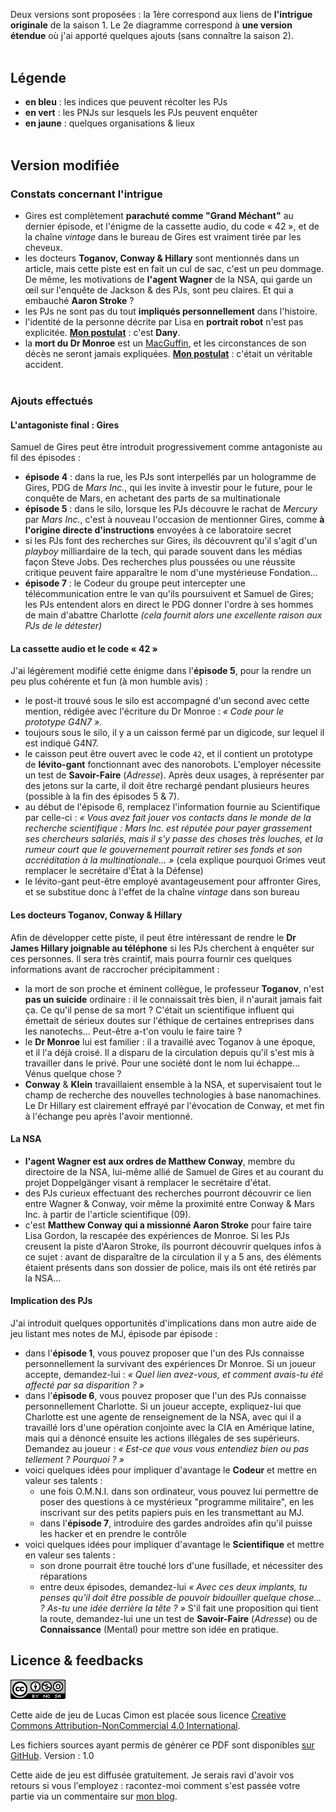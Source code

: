 Deux versions sont proposées : la 1ère correspond aux liens de **l'intrigue originale** de la saison 1. Le 2e diagramme correspond à **une version étendue** où j'ai apporté quelques ajouts (sans connaître la saison 2).

<p style="height: .2rem"></p>

## Légende
* **<span class="blue">en bleu</span>** : les indices que peuvent récolter les PJs
* **<span class="green">en vert</span>** : les PNJs sur lesquels les PJs peuvent enquêter
* **<span class="yellow">en jaune</span>** : quelques organisations & lieux

<p style="height: .2rem"></p>

## Version modifiée

### Constats concernant l'intrigue
* Gires est complètement **parachuté comme "Grand Méchant"** au dernier épisode, et l'énigme de la cassette audio, du code « 42 », et de la chaîne _vintage_ dans le bureau de Gires est vraiment tirée par les cheveux.
* les docteurs **Toganov, Conway & Hillary** sont mentionnés dans un article, mais cette piste est en fait un cul de sac, c'est un peu dommage. De même, les motivations de **l'agent Wagner** de la NSA, qui garde un œil sur l'enquête de Jackson & des PJs, sont peu claires. Et qui a embauché **Aaron Stroke** ?
* les PJs ne sont pas du tout **impliqués personnellement** dans l'histoire.
* l'identité de la personne décrite par Lisa en **portrait robot** n'est pas explicitée. <u>**Mon postulat**</u> : c'est **Dany**.
* la **mort du Dr Monroe** est un [MacGuffin](https://fr.wikipedia.org/wiki/MacGuffin), et les circonstances de son décès ne seront jamais expliquées. <u>**Mon postulat**</u> : c'était un véritable accident.

<p style="height: .2rem"></p>

### Ajouts effectués

#### L'antagoniste final : Gires
Samuel de Gires peut être introduit progressivement comme antagoniste au fil des épisodes :
* **épisode 4** : dans la rue, les PJs sont interpellés par un hologramme de Gires, PDG de _Mars Inc._, qui les invite à investir pour le future, pour le conquête de Mars, en achetant des parts de sa multinationale
* **épisode 5** : dans le silo, lorsque les PJs découvre le rachat de _Mercury_ par _Mars Inc._, c'est à nouveau l'occasion de mentionner Gires, comme **à l'origine directe d'instructions** envoyées à ce laboratoire secret
* si les PJs font des recherches sur Gires, ils découvrent qu'il s'agit d'un _playboy_ milliardaire de la tech, qui parade souvent dans les médias façon Steve Jobs. Des recherches plus poussées ou une réussite critique peuvent faire apparaître le nom d'une mystérieuse Fondation...
* **épisode 7** : le Codeur du groupe peut intercepter une télécommunication entre le van qu'ils poursuivent et Samuel de Gires; les PJs entendent alors en direct le PDG donner l'ordre à ses hommes de main d'abattre Charlotte _(cela fournit alors une excellente raison aux PJs de le détester)_

#### La cassette audio et le code « 42 »
J'ai légèrement modifié cette énigme dans l'**épisode 5**, pour la rendre un peu plus cohérente et fun (à mon humble avis) :
* le post-it trouvé sous le silo est accompagné d'un second avec cette mention, rédigée avec l'écriture du Dr Monroe : _« Code pour le prototype G4N7 »_.
* toujours sous le silo, il y a un caisson fermé par un digicode, sur lequel il est indiqué G4N7.
* le caisson peut être ouvert avec le code `42`, et il contient un prototype de **lévito-gant** fonctionnant avec des nanorobots. L'employer nécessite un test de **Savoir-Faire** (_Adresse_). Après deux usages, à représenter par des jetons sur la carte, il doit être rechargé pendant plusieurs heures (possible à la fin des épisodes 5 & 7).
* au début de l'épisode 6, remplacez l'information fournie au Scientifique par celle-ci : _« Vous avez fait jouer vos contacts dans le monde de la recherche scientifique : Mars Inc. est réputée pour payer grassement ses chercheurs salariés, mais il s'y passe des choses très louches, et la rumeur court que le gouvernement pourrait retirer ses fonds et son accréditation à la multinationale... »_ (cela explique pourquoi Grimes veut remplacer le secrétaire d'État à la Défense)
* le lévito-gant peut-être employé avantageusement pour affronter Gires, et se substitue donc à l'effet de la chaîne _vintage_ dans son bureau

#### Les docteurs Toganov, Conway & Hillary
Afin de développer cette piste, il peut être intéressant de rendre le **Dr James Hillary joignable au téléphone** si les PJs cherchent à enquêter sur ces personnes.
Il sera très craintif, mais pourra fournir ces quelques informations avant de raccrocher précipitamment :
* la mort de son proche et éminent collègue, le professeur **Toganov**, n'est **pas un suicide** ordinaire : il le connaissait très bien, il n'aurait jamais fait ça. Ce qu'il pense de sa mort ? C'était un scientifique influent qui émettait de sérieux doutes sur l'éthique de certaines entreprises dans les nanotechs... Peut-être a-t'on voulu le faire taire ?
* le **Dr Monroe** lui est familier : il a travaillé avec Toganov à une époque, et il l'a déjà croisé. Il a disparu de la circulation depuis qu'il s'est mis à travailler dans le privé. Pour une société dont le nom lui échappe... Vénus quelque chose ?
* **Conway** & **Klein** travaillaient ensemble à la NSA, et supervisaient tout le champ de recherche des nouvelles technologies à base nanomachines. Le Dr Hillary est clairement effrayé par l'évocation de Conway, et met fin à l'échange peu après l'avoir mentionné.

#### La NSA
* **l'agent Wagner est aux ordres de Matthew Conway**, membre du directoire de la NSA, lui-même allié de Samuel de Gires et au courant du projet Doppelgänger visant à remplacer le secrétaire d'état.
* des PJs curieux effectuant des recherches pourront découvrir ce lien entre Wagner & Conway, voir même la proximité entre Conway & Mars Inc. à partir de l'article scientifique (09).
* c'est **Matthew Conway qui a missionné Aaron Stroke** pour faire taire Lisa Gordon, la rescapée des expériences de Monroe. Si les PJs creusent la piste d'Aaron Stroke, ils pourront découvrir quelques infos à ce sujet : avant de disparaître de la circulation il y a 5 ans, des éléments étaient présents dans son dossier de police, mais ils ont été retirés par la NSA...

#### Implication des PJs
J'ai introduit quelques opportunités d'implications dans mon autre aide de jeu listant mes notes de MJ, épisode par épisode :
* dans l'**épisode 1**, vous pouvez proposer que l'un des PJs connaisse personnellement la survivant des expériences Dr Monroe. Si un joueur accepte, demandez-lui : _« Quel lien avez-vous, et comment avais-tu été affecté par sa disparition ? »_
* dans l'**épisode 6**, vous pouvez proposer que l'un des PJs connaisse personnellement Charlotte. Si un joueur accepte, expliquez-lui que Charlotte est une agente de renseignement de la NSA, avec qui il a travaillé lors d'une opération conjointe avec la CIA en Amérique latine, mais qui a dénoncé ensuite les actions illégales de ses supérieurs. Demandez au joueur : _« Est-ce que vous vous entendiez bien ou pas tellement ? Pourquoi ? »_
* voici quelques idées pour impliquer d'avantage le **Codeur** et mettre en valeur ses talents :
    + une fois O.M.N.I. dans son ordinateur, vous pouvez lui permettre de poser des questions à ce mystérieux "programme militaire", en les inscrivant sur des petits papiers puis en les transmettant au MJ.
    + dans l'**épisode 7**, introduire des gardes androïdes afin qu'il puisse les hacker et en prendre le contrôle
* voici quelques idées pour impliquer d'avantage le **Scientifique** et mettre en valeur ses talents :
    + son drone pourrait être touché lors d'une fusillade, et nécessiter des réparations
    + entre deux épisodes, demandez-lui _« Avec ces deux implants, tu penses qu'il doit être possible de pouvoir bidouiller quelque chose... ? As-tu une idée derrière la tête ? »_ S'il fait une proposition qui tient la route, demandez-lui une un test de **Savoir-Faire** (_Adresse_) ou de **Connaissance** (Mental) pour mettre son idée en pratique.

## Licence & feedbacks
<a class="float-left" rel="license" href="http://creativecommons.org/licenses/by-nc-sa/4.0/">
    <img alt="Creative Commons License Attribution-NonCommercial-ShareAlike 4.0 Unported" src="imgs/cc-by-nc-sa.png">
</a>

Cette aide de jeu de Lucas Cimon est placée sous licence <a rel="license" href="http://creativecommons.org/licenses/by-nc/4.0/">Creative Commons Attribution-NonCommercial 4.0 International</a>.

Les fichiers sources ayant permis de générer ce PDF sont disponibles [sur GitHub](https://github.com/Lucas-C/jdr/tree/master/CriticalFondation). Version : 1.0

Cette aide de jeu est diffusée gratuitement.
Je serais ravi d'avoir vos retours si vous l'employez :
racontez-moi comment s'est passée votre partie via un commentaire sur [mon blog](https://chezsoi.org/lucas/blog/critical-fondation.html).

